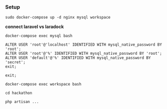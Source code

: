 ### Setup

```
sudo docker-compose up -d nginx mysql workspace
```

**connect laravel vs laradock**

```
docker-compose exec mysql bash
```

```
ALTER USER 'root'@'localhost' IDENTIFIED WITH mysql_native_password BY 'root';
ALTER USER 'root'@'%' IDENTIFIED WITH mysql_native_password BY 'root';
ALTER USER 'default'@'%' IDENTIFIED WITH mysql_native_password BY 'secret';
exit;
```

```
exit;
```

```
docker-compose exec workspace bash

cd hackathon

php artisan ...
```

